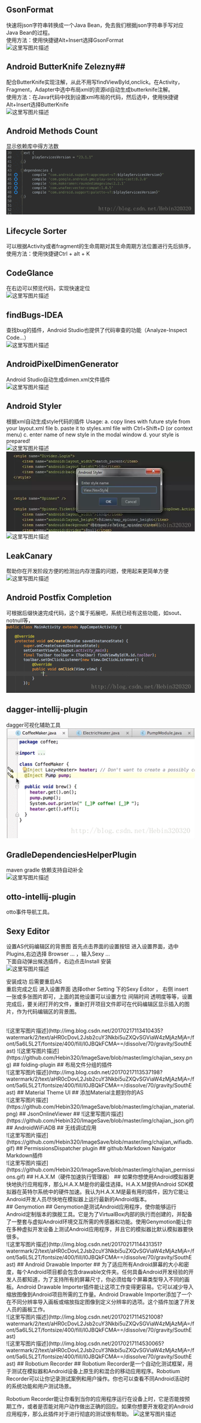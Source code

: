 ## GsonFormat ##
快速将json字符串转换成一个Java Bean，免去我们根据json字符串手写对应Java Bean的过程。<br>
使用方法：使用快捷键Alt+Insert选择GsonFormat
</br>
![这里写图片描述](http://img.blog.csdn.net/20170217111041209?watermark/2/text/aHR0cDovL2Jsb2cuY3Nkbi5uZXQvSGViaW4zMjAzMjA=/font/5a6L5L2T/fontsize/400/fill/I0JBQkFCMA==/dissolve/70/gravity/SouthEast)
## Android ButterKnife Zelezny##
配合ButterKnife实现注解，从此不用写findViewById,onclick。在Activity，Fragment，Adapter中选中布局xml的资源id自动生成butterknife注解。<br>
使用方法：在Java代码中找到设置xml布局的代码，然后选中，使用快捷键Alt+Insert选择ButterKnife 
</br>
![这里写图片描述](http://img.blog.csdn.net/20170217111313643?watermark/2/text/aHR0cDovL2Jsb2cuY3Nkbi5uZXQvSGViaW4zMjAzMjA=/font/5a6L5L2T/fontsize/400/fill/I0JBQkFCMA==/dissolve/70/gravity/SouthEast)
## Android Methods Count ##
显示依赖库中得方法数
</br>
![这里写图片描述](https://github.com/Hebin320/ImageSave/blob/master/img/chajian_data_count.gif)
## Lifecycle Sorter ##
可以根据Activity或者fragment的生命周期对其生命周期方法位置进行先后排序，<br>
使用方法：使用快捷键Ctrl + alt + K
</br>
## CodeGlance ##
在右边可以预览代码，实现快速定位
</br>
![这里写图片描述](http://img.blog.csdn.net/20170217114759761?watermark/2/text/aHR0cDovL2Jsb2cuY3Nkbi5uZXQvSGViaW4zMjAzMjA=/font/5a6L5L2T/fontsize/400/fill/I0JBQkFCMA==/dissolve/70/gravity/SouthEast)
## findBugs-IDEA ##
查找bug的插件，Android Studio也提供了代码审查的功能（Analyze-Inspect Code…）
</br>
![这里写图片描述](http://img.blog.csdn.net/20170217112033566?watermark/2/text/aHR0cDovL2Jsb2cuY3Nkbi5uZXQvSGViaW4zMjAzMjA=/font/5a6L5L2T/fontsize/400/fill/I0JBQkFCMA==/dissolve/70/gravity/SouthEast)
## AndroidPixelDimenGenerator ##
Android Studio自动生成dimen.xml文件插件
</br>
![这里写图片描述](http://img.blog.csdn.net/20170217112148866?watermark/2/text/aHR0cDovL2Jsb2cuY3Nkbi5uZXQvSGViaW4zMjAzMjA=/font/5a6L5L2T/fontsize/400/fill/I0JBQkFCMA==/dissolve/70/gravity/SouthEast)
## Android Styler ##
根据xml自动生成style代码的插件
Usage:
a. copy lines with future style from your layout.xml file
b. paste it to styles.xml file with Ctrl+Shift+D (or context menu)
c. enter name of new style in the modal window
d. your style is prepared!
</br>
![这里写图片描述](http://img.blog.csdn.net/20170217112325570?watermark/2/text/aHR0cDovL2Jsb2cuY3Nkbi5uZXQvSGViaW4zMjAzMjA=/font/5a6L5L2T/fontsize/400/fill/I0JBQkFCMA==/dissolve/70/gravity/SouthEast)
</br>
![这里写图片描述](https://github.com/Hebin320/ImageSave/blob/master/img/chajian_styler_1.png)
</br>
![这里写图片描述](http://img.blog.csdn.net/20170217112346789?watermark/2/text/aHR0cDovL2Jsb2cuY3Nkbi5uZXQvSGViaW4zMjAzMjA=/font/5a6L5L2T/fontsize/400/fill/I0JBQkFCMA==/dissolve/70/gravity/SouthEast)
## LeakCanary ##
帮助你在开发阶段方便的检测出内存泄露的问题，使用起来更简单方便
</br>
![这里写图片描述](http://img.blog.csdn.net/20170217112500166?watermark/2/text/aHR0cDovL2Jsb2cuY3Nkbi5uZXQvSGViaW4zMjAzMjA=/font/5a6L5L2T/fontsize/400/fill/I0JBQkFCMA==/dissolve/70/gravity/SouthEast)
## Android Postfix Completion ##
可根据后缀快速完成代码，这个属于拓展吧，系统已经有这些功能，如sout、notnull等，
</br>
![这里写图片描述](https://github.com/Hebin320/ImageSave/blob/master/img/chajian_postfix.gif)
## dagger-intellij-plugin ##
dagger可视化辅助工具
</br>
![这里写图片描述](https://github.com/Hebin320/ImageSave/blob/master/img/chajian_dagger.gif)
## GradleDependenciesHelperPlugin ##
maven gradle 依赖支持自动补全
</br>
![这里写图片描述](http://img.blog.csdn.net/20170217112803296?watermark/2/text/aHR0cDovL2Jsb2cuY3Nkbi5uZXQvSGViaW4zMjAzMjA=/font/5a6L5L2T/fontsize/400/fill/I0JBQkFCMA==/dissolve/70/gravity/SouthEast)
## otto-intellij-plugin ##
otto事件导航工具。
</br>
## Sexy Editor ##
设置AS代码编辑区的背景图
首先点击界面的设置按钮 进入设置界面，选中Plugins,右边选择 Browser … ，输入Sexy … <br>
下面自动弹出候选插件，右边点击Install 安装<br>
![这里写图片描述](http://img.blog.csdn.net/20170217113320091?watermark/2/text/aHR0cDovL2Jsb2cuY3Nkbi5uZXQvSGViaW4zMjAzMjA=/font/5a6L5L2T/fontsize/400/fill/I0JBQkFCMA==/dissolve/70/gravity/SouthEast)
</br>

安装成功 后需要重启AS
</br>
重启完成之后 进入设置界面 选择other Setting 下的Sexy Editor ， 右侧 insert 一张或多张图片即可，上面的其他设置可以设置方位 间隔时间 透明度等等，设置完成后，要关闭打开的文件，重新打开项目文件即可在代码编辑区显示插入的图片，作为代码编辑区的背景图。

</br>
![这里写图片描述](http://img.blog.csdn.net/20170217113410435?watermark/2/text/aHR0cDovL2Jsb2cuY3Nkbi5uZXQvSGViaW4zMjAzMjA=/font/5a6L5L2T/fontsize/400/fill/I0JBQkFCMA==/dissolve/70/gravity/SouthEast)
![这里写图片描述](https://github.com/Hebin320/ImageSave/blob/master/img/chajian_sexy.png)
## folding-plugin ##
布局文件分组的插件
</br>
![这里写图片描述](http://img.blog.csdn.net/20170217113537198?watermark/2/text/aHR0cDovL2Jsb2cuY3Nkbi5uZXQvSGViaW4zMjAzMjA=/font/5a6L5L2T/fontsize/400/fill/I0JBQkFCMA==/dissolve/70/gravity/SouthEast)
## Material Theme UI ##
添加Material主题到你的AS
</br>
![这里写图片描述](https://github.com/Hebin320/ImageSave/blob/master/img/chajian_material.png)
## JsonOnlineViewer ##
![这里写图片描述](https://github.com/Hebin320/ImageSave/blob/master/img/chajian_json.gif)
## AndroidWiFiADB ##
无线调试应用
</br>
![这里写图片描述](https://github.com/Hebin320/ImageSave/blob/master/img/chajian_wifiadb.gif)
## PermissionsDispatcher plugin ##
github:Markdown Navigator
Markdown插件
</br>
![这里写图片描述](https://github.com/Hebin320/ImageSave/blob/master/img/chajian_permissions.gif)
## H.A.X.M（硬件加速执行管理器） ##
如果你想使用Android模拟器更快地执行应用程序，那么H.A.X.M是你的最佳选择。H.A.X.M提供Android SDK模拟器在英特尔系统中的硬件加速。我认为H.A.X.M是最有用的插件，因为它能让Android开发人员尽快地在模拟器上运行最新的Android版本。
</br>
## Genymotion ##
Genymotion是测试Android应用程序，使你能够运行Android定制版本的旗舰工具。它是为了VirtualBox内部的执行而创建的，并配备了一整套与虚拟Android环境交互所需的传感器和功能。使用Genymotion能让你在多种虚拟开发设备上测试Android应用程序，并且它的模拟器比默认模拟器要快很多。
</br>
![这里写图片描述](http://img.blog.csdn.net/20170217114431351?watermark/2/text/aHR0cDovL2Jsb2cuY3Nkbi5uZXQvSGViaW4zMjAzMjA=/font/5a6L5L2T/fontsize/400/fill/I0JBQkFCMA==/dissolve/70/gravity/SouthEast)
## Android  Drawable Importer ##
为了适应所有Android屏幕的大小和密度，每个Android项目都会包含drawable文件夹。任何具备Android开发经验的开发人员都知道，为了支持所有的屏幕尺寸，你必须给每个屏幕类型导入不同的画板。Android  Drawable Importer插件能让这项工作变得更容易。它可以减少导入缩放图像到Android项目所需的工作量。Android  Drawable Importer添加了一个在不同分辨率导入画板或缩放指定图像到定义分辨率的选项。这个插件加速了开发人员的画板工作。
</br>
![这里写图片描述](http://img.blog.csdn.net/20170217114521008?watermark/2/text/aHR0cDovL2Jsb2cuY3Nkbi5uZXQvSGViaW4zMjAzMjA=/font/5a6L5L2T/fontsize/400/fill/I0JBQkFCMA==/dissolve/70/gravity/SouthEast)
</br>
![这里写图片描述](http://img.blog.csdn.net/20170217114530065?watermark/2/text/aHR0cDovL2Jsb2cuY3Nkbi5uZXQvSGViaW4zMjAzMjA=/font/5a6L5L2T/fontsize/400/fill/I0JBQkFCMA==/dissolve/70/gravity/SouthEast)
## Robotium Recorder ##
Robotium Recorder是一个自动化测试框架，用于测试在模拟器和Android设备上原生的和混合的移动应用程序。Robotium Recorder可以让你记录测试案例和用户操作。你也可以查看不同Android活动时的系统功能和用户测试场景。

Robotium Recorder能让你看到当你的应用程序运行在设备上时，它是否能按预期工作，或者是否能对用户动作做出正确的回应。如果你想要开发稳定的Android应用程序，那么此插件对于进行彻底的测试很有帮助。
![这里写图片描述](http://img.blog.csdn.net/20170217114620597?watermark/2/text/aHR0cDovL2Jsb2cuY3Nkbi5uZXQvSGViaW4zMjAzMjA=/font/5a6L5L2T/fontsize/400/fill/I0JBQkFCMA==/dissolve/70/gravity/SouthEast)
